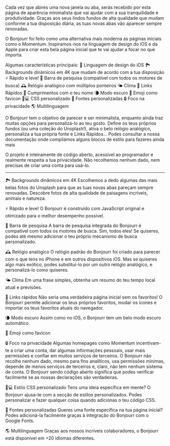 Cada vez que abires uma nova janela ou aba, serás recebido por esta página de aparência minimalista que vai ajudar com a sua tranquilidade e produtividade. Graças aos seus lindos fundos de alta qualidade que mudam conforme a tua disposição diária, as tuas novas abas vão aparecer sempre renovadas.

O Bonjourr foi feito como uma alternativa mais moderna as páginas iniciais como o Momentum. Inspiramos-nos na linguagem de design do iOS e da Apple para criar esta bela página inicial que te vai ajudar a focar no que importa.

Algumas características principais:
🍏 Linguagem de design do iOS
🏞 Backgrounds dinâmicos em 4K que mudam de acordo com a tua disposição
⚡️ Rápido e leve!
🔎 Barra de pesquisa (compatível com todos os motores de busca)
🕰 Relógio analógico com múltiplos ponteiros
🌤 Clima
🔗 Links Rápidos
👋 Cumprimentos com o teu nome
🌘 Modo escuro
🥖 Emoji como favicon
🧑💻 CSS personalizado
📝 Fontes personalizadas
🔒 Foco na privacidade
🌎 Multilinguagem

O Bonjourr tem o objetivo de parecer e ser minimalista, enquanto ainda traz muitas opções para personalizá-lo ao teu gosto. Define os teus próprios fundos (ou uma coleção do Unsplash!), ativa o belo relógio analógico, personaliza a tua própria fonte e Links Rápidos... Podes consultar a nossa documentação onde compilámos alguns blocos de estilo para fazeres ainda mais

O projeto é inteiramente de código aberto, acessível ao programador e realmente respeita a tua privacidade. Não recolhemos nenhum dado, nem precisas de criar uma conta para usá-lo.

---

🏞 Backgrounds dinâmicos em 4K
Escolhemos a dedo algumas das mais belas fotos do Unsplash para que as tuas novas abas pareçam sempre renovadas. Descobre fotos de alta qualidade de paisagens incríveis, animais e natureza.

⚡️ Rápido e leve!
O Bonjourr é construído com JavaScript original e otimizado para o melhor desempenho possível.

🔎 Barra de pesquisa
A barra de pesquisa integrada do Bonjourr é compatível com todos os motores de busca. Sim, todos eles! Se quiseres, podes até mesmo adicionar o teu próprio mecanismo de busca personalizado.

🕰 Relógio analógico
O relógio padrão do Bonjourr foi criado para parecer com o que tens no iPhone e em outros dispositivos iOS. Mas se quiseres algo mais exótico, podes substituí-lo por um outro relógio analógico, e personalizá-lo como quiseres.

🌤 Clima
Em uma frase simples, obtenha um resumo do teu tempo local atual e previsões.

🔗 Links rápidos
Não seria uma verdadeira página inicial sem os favoritos! O Bonjourr permite adicionar os teus próprios favoritos, mudar os ícones e importar os teus favoritos atuais do navegador.

🌘 Modo escuro
Assim como no iOS, o Bonjourr tem um belo modo escuro automático.

🥖 Emoji como favicon

🔒 Foco na privacidade
Algumas homepages como Momentum incentivam-te a criar uma conta, dar algumas informações pessoais, usar mais permissões e confiar em muitos serviços de terceiros. O Bonjourr não recolhe nenhum dado, mesmo para fins analíticos, usa permissões mínimas, depende de menos serviços de terceiros e, claro, não tem nenhum sistema de conta. O Bonjourr sendo código aberto significa que podes verificar facilmente se as nossas declarações são verdadeiras.

🧑💻 Estilo CSS personalizado
Tens uma ideia específica em mente? O Bonjourr ajusa-te com a secção de estilos personalizados. Podes personalizar e fazer qualquer coisa quando adicionas o teu código CSS.

📝 Fontes personalizadas
Queres uma fonte específica na tua página inicial? Podes adicioná-la facilmente graças à integração do Bonjourr com o Google Fonts.

🌎 Multilinguagem
Graças aos nossos incríveis colaboradores, o Bonjourr está disponível em +20 idiomas diferentes.
